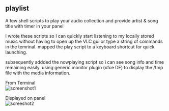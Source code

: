## playlist  
A few shell scripts to play your audio collection and provide artist &amp; song title with timer in your panel

I wrote these scripts so I can quickly start listening to my locally stored music without having to open up the VLC gui or type a string of commands in the temrinal. mapped the play script to a keyboard shortcut for quick launching. 

subsequently addded the nowplaying script so i can see song info and time remaining easily.  using generic monitor plugin (xfce DE) to display the /tmp file with the media information.

From Terminal  
![screenshot1](https://user-images.githubusercontent.com/37476191/136313827-3cd7d369-228f-4d6f-a29f-65fe40042ce8.png)

Displayed on panel  
![screeshot2](https://user-images.githubusercontent.com/37476191/136313834-e9d78d12-b4f7-4794-b340-c57c87218bc4.png)
